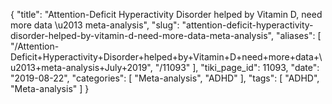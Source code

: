 {
    "title": "Attention-Deficit Hyperactivity Disorder helped by Vitamin D, need more data \u2013 meta-analysis",
    "slug": "attention-deficit-hyperactivity-disorder-helped-by-vitamin-d-need-more-data-meta-analysis",
    "aliases": [
        "/Attention-Deficit+Hyperactivity+Disorder+helped+by+Vitamin+D+need+more+data+\u2013+meta-analysis+July+2019",
        "/11093"
    ],
    "tiki_page_id": 11093,
    "date": "2019-08-22",
    "categories": [
        "Meta-analysis",
        "ADHD"
    ],
    "tags": [
        "ADHD",
        "Meta-analysis"
    ]
}